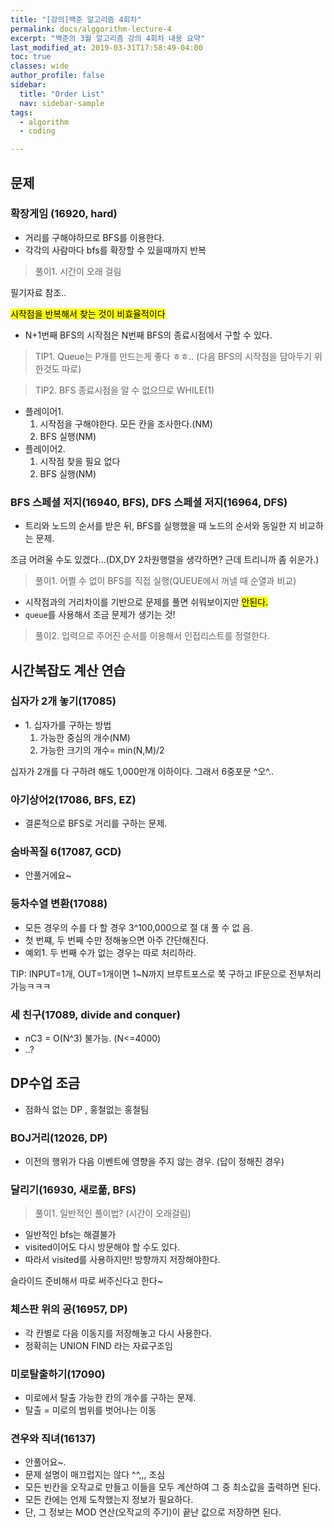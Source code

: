 ```yaml
---
title: "[강의]백준 알고리즘 4회차"
permalink: docs/alggorithm-lecture-4
excerpt: "백준의 3월 알고리즘 강의 4회차 내용 요약"
last_modified_at: 2019-03-31T17:58:49-04:00
toc: true
classes: wide
author_profile: false
sidebar:
  title: "Order List"
  nav: sidebar-sample
tags:
  - algorithm
  - coding

---
```


## 문제

### 확장게임 (16920, hard)

- 거리를 구해야하므로 BFS를 이용한다.
- 각각의 사람마다 bfs를 확장할 수 있을때까지 반복

> 풀이1. 시간이 오래 걸림

필기자료 참조.. 

<mark>시작점을 반복해서 찾는 것이 비효율적이다</mark>

- N+1번째 BFS의 시작점은 N번째 BFS의 종료시점에서 구할 수 있다.

> TIP1. Queue는 P개를 만드는게 좋다 ㅎㅎ.. (다음 BFS의 시작점을 담아두기 위한것도 따로)

> TIP2. BFS 종료시점을 알 수 없으므로 WHILE(1)

<ul>
    <li>플레이어1.
        <ol>
            <li>시작점을 구해야한다. 모든 칸을 조사한다.(NM)</li>
            <li>BFS 실행(NM) </li>
        </ol>
    </li>
    <li>플레이어2.
        <ol>
            <li>시작점 찾을 필요 없다</li>
            <li> BFS 실행(NM)
            </li>
        </ol>
    </li>
</ul>



### BFS 스페셜 저지(16940, BFS), DFS 스페셜 저지(16964, DFS)

- 트리와 노드의 순서를 받은 뒤, BFS를 실행했을 때 노드의 순서와 동일한 지 비교하는 문제.

조금 어려울 수도 있겠다...(DX,DY 2차원행렬을 생각하면? 근데 트리니까 좀 쉬운가.)

> 풀이1. 어쩔 수 없이 BFS를 직접 실행(QUEUE에서 꺼낼 때 순열과 비교)

- 시작점과의 거리차이를 기반으로 문제를 풀면 쉬워보이지만 <mark>안된다.</mark>
- `queue`를 사용해서 조금 문제가 생기는 것!


> 풀이2. 입력으로 주어진 순서를 이용해서 인접리스트를 정렬한다.



## 시간복잡도 계산 연습

### 십자가 2개 놓기(17085)


<ul>
    <li>1. 십자가를 구하는 방법
        <ol>
            <li>가능한 중심의 개수(NM)</li>
            <li>가능한 크기의 개수= min(N,M)/2 </li>
        </ol>
    </li>
</ul>


십자가 2개를 다 구하려 해도 1,000만개 이하이다. 그래서 6중포문 ^오^..



### 아기상어2(17086, BFS, EZ)

- 결론적으로 BFS로 거리를 구하는 문제.



### 숨바꼭질 6(17087, GCD)

- 안풀거에요~

### 등차수열 변환(17088)

- 모든 경우의 수를 다 할 경우 3^100,000으로 절 대 풀 수 없 음.
- 첫 번쨰, 두 번째 수만 정해놓으면 아주 간단해진다.
- 예외1. 두 번째 수가 없는 경우는 따로 처리하라.

TIP: INPUT=1개, OUT=1개이면 1~N까지 브루트포스로 쭉 구하고 IF문으로 전부처리가능ㅋㅋㅋ

### 세 친구(17089, divide and conquer)

- nC3 = O(N^3) 불가능. (N<=4000)
- ..?


## DP수업 조금

- 점화식 없는 DP , 홍철없는 홍철팀


### BOJ거리(12026, DP)
- 이전의 행위가 다음 이벤트에 영향을 주지 않는 경우. (답이 정해진 경우)


### 달리기(16930, 새로풂, BFS)

> 풀이1. 일반적인 풀이법? (시간이 오래걸림)

- 일반적인 bfs는 해결불가
- visited이어도 다시 방문해야 할 수도 있다.
- 따라서 visited를 사용하지만! 방향까지 저장해야한다.

슬라이드 준비해서 따로 써주신다고 한다~

### 체스판 위의 공(16957, DP)

- 각 칸별로 다음 이동지를 저장해놓고 다시 사용한다.
- 정확히는 UNION FIND 라는 자료구조임


### 미로탈출하기(17090)

- 미로에서 탈출 가능한 칸의 개수를 구하는 문제.
- 탈출 = 미로의 범위를 벗어나는 이동


### 견우와 직녀(16137)

- 안풀어요~.
- 문제 설명이 매끄럽지는 않다 ^^,,, 조심
- 모든 빈칸을 오작교로 만들고 이들을 모두 계산하여 그 중 최소값을 출력하면 된다.
- 모든 칸에는 언제 도착했는지 정보가 필요하다.
- 단, 그 정보는 MOD 연산(오작교의 주기)이 끝난 값으로 저장하면 된다.

